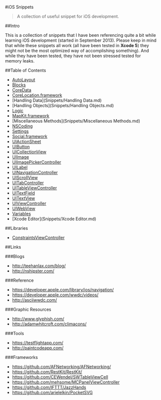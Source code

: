#iOS Snippets

> A collection of useful snippet for iOS development.

##Intro

This is a collection of snippets that I have been referencing quite a bit while learning iOS development (started in September 2013). Please keep in mind that while these snippets all work (all have been tested in **Xcode 5**) they might not be the most optimized way of accomplishing something). And while they have been tested, they have not been stressed tested for memory leaks.

##Table of Contents

- [AutoLayout](Snippets/AutoLayout.md)
- [Blocks](Snippets/Blocks.md)
- [CoreData](Snippets/CoreData.md)
- [CoreLocation.framework](Snippets/CoreLocation.framework.md)
- [Handling Data](Snippets/Handling Data.md)
- [Handling Objects](Snippets/Handling Objects.md)
- [Logic](Snippets/Logic.md)
- [MapKit.framework](Snippets/MapKit.framework.md)
- [Miscellaneous Methods](Snippets/Miscellaneous Methods.md)
- [NSCoding](Snippets/NSCoding.md)
- [Settings](Snippets/Settings.md)
- [Social.framework](Snippets/Social.framework.md)
- [UIActionSheet](Snippets/UIActionSheet.md)
- [UIButton](Snippets/UIButton.md)
- [UICollectionView](Snippets/UICollectionView.md)
- [UIImage](Snippets/UIImage.md)
- [UIImagePickerController](Snippets/UIImagePickerController.md)
- [UILabel](Snippets/UILabel.md)
- [UINavigationController](Snippets/UINavigationController.md)
- [UIScrollView](Snippets/UIScrollView.md)
- [UITabController](Snippets/UITabController.md)
- [UITableViewController](Snippets/UITableViewController.md)
- [UITextField](Snippets/UITextField.md)
- [UITextView](Snippets/UITextView.md)
- [UIViewController](Snippets/UIViewController.md)
- [UIWebView](Snippets/UIWebView.md)
- [Variables](Snippets/Variables.md)
- [Xcode Editor](Snippets/Xcode Editor.md)

##Libraries

- [ConstraintsViewController](Libraries/ConstraintsViewController/)

##Links

###Blogs

- <http://teehanlax.com/blog/>
- <http://nshipster.com/>

###Reference

- <https://developer.apple.com/library/ios/navigation/>
- <https://developer.apple.com/wwdc/videos/>
- <http://asciiwwdc.com/>

###Graphic Resources

- <http://www.glyphish.com/>
- <http://adamwhitcroft.com/climacons/>

###Tools

- <https://testflightapp.com/>
- <http://paintcodeapp.com/>

###Frameworks

- <https://github.com/AFNetworking/AFNetworking/>
- <https://github.com/RestKit/RestKit/>
- <https://github.com/CEWendel/SWTableViewCell>
- <https://github.com/mehsome/MCPanelViewController>
- <https://github.com/IFTTT/JazzHands>
- <https://github.com/arielelkin/PocketSVG>
